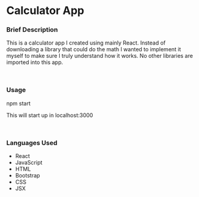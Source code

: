 <h1>Calculator App</h1>


<h3>Brief Description</h3>
<p>This is a calculator app I created using mainly React. Instead of downloading a library that could do the math I wanted to implement it myself to make sure I truly understand how it works. No other libraries are imported into this app.</p>
<br>

<h3>Usage</h3>
<p>npm start</p>
<p>This will start up in localhost:3000</p>
<br>

<h3>Languages Used</h3>
<ul>
<li>React</li>
<li>JavaScript</li>
<li>HTML</li>
<li>Bootstrap</li>
<li>CSS</li>
<li>JSX</li>
</ul>
